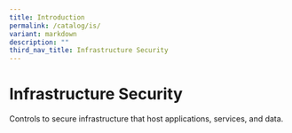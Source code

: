 ```yaml
---
title: Introduction
permalink: /catalog/is/
variant: markdown
description: ""
third_nav_title: Infrastructure Security
---
```

# Infrastructure Security

Controls to secure infrastructure that host applications, services, and data.